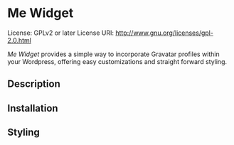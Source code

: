 Me Widget
===========
License: GPLv2 or later
License URI: http://www.gnu.org/licenses/gpl-2.0.html

*Me Widget* provides a simple way to incorporate Gravatar profiles within
your Wordpress, offering easy customizations and straight forward styling.

Description
-----------

Installation
------------

Styling
-------


